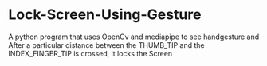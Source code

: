 # Lock-Screen-Using-Gesture


A python program that uses OpenCv and mediapipe to see handgesture and After a particular distance between the THUMB_TIP and the INDEX_FINGER_TIP is crossed, it locks the Screen
